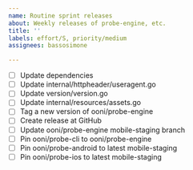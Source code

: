 ```yaml
---
name: Routine sprint releases
about: Weekly releases of probe-engine, etc.
title: ''
labels: effort/S, priority/medium
assignees: bassosimone

---
```


- [ ] Update dependencies
- [ ] Update internal/httpheader/useragent.go
- [ ] Update version/version.go
- [ ] Update internal/resources/assets.go
- [ ] Tag a new version of ooni/probe-engine
- [ ] Create release at GitHub
- [ ] Update ooni/probe-engine mobile-staging branch
- [ ] Pin ooni/probe-cli to ooni/probe-engine
- [ ] Pin ooni/probe-android to latest mobile-staging
- [ ] Pin ooni/probe-ios to latest mobile-staging
